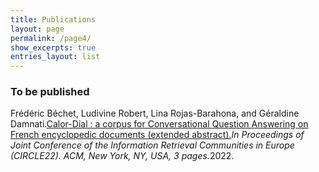 ```yaml
---
title: Publications
layout: page
permalink: /page4/
show_excerpts: true
entries_layout: list
---
```


### To be published
<p>Frédéric Béchet, Ludivine Robert, Lina Rojas-Barahona, and Géraldine Damnati.<u>Calor-Dial : a corpus for Conversational Question Answering on French encyclopedic documents (extended abstract).</u><i>In Proceedings of Joint Conference of the Information Retrieval Communities in Europe (CIRCLE22). ACM, New York, NY, USA, 3 pages.</i>2022.</p>
